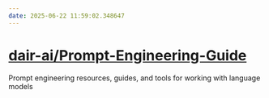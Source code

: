 ```yaml
---
date: 2025-06-22 11:59:02.348647
---
```


# [dair-ai/Prompt-Engineering-Guide](https://github.com/dair-ai/Prompt-Engineering-Guide)

Prompt engineering resources, guides, and tools for working with language models